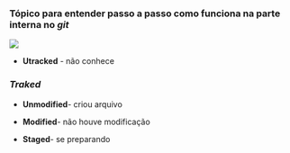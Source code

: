 ### Tópico para entender passo a passo como funciona na parte interna no *git*



![](C:\Users\sthev\OneDrive\Documentos\Lightshot\Screenshot_15.png)

* **Utracked** - não conhece 

###   *Traked*

* **Unmodified**- criou arquivo

* **Modified**- não houve modificação

* **Staged**- se preparando

